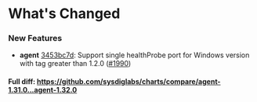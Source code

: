 # What's Changed

### New Features
- **agent** [3453bc7d](https://github.com/sysdiglabs/charts/commit/3453bc7dccad55c9c8f2cd67948e132d6b4eb120): Support single healthProbe port for Windows version with tag greater than 1.2.0 ([#1990](https://github.com/sysdiglabs/charts/issues/1990))
#### Full diff: https://github.com/sysdiglabs/charts/compare/agent-1.31.0...agent-1.32.0

